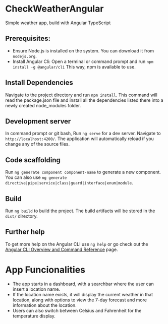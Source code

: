 # CheckWeatherAngular
Simple weather app, build with Angular TypeScript

## Prerequisites:
- Ensure Node.js is installed on the system. You can download it from `nodejs.org`.
- Install Angular Cli: Open a terminal or command prompt and run `npm install -g @angular/cli`
This way, npm is available to use.

## Install Dependencies
Navigate to the project directory and run `npm install`.
This command will read the package.json file and install all the dependencies listed there into a newly created node_modules folder.

## Development server
In command prompt or git bash, Run `ng serve` for a dev server. Navigate to `http://localhost:4200/`. The application will automatically reload if you change any of the source files.

## Code scaffolding

Run `ng generate component component-name` to generate a new component. You can also use `ng generate directive|pipe|service|class|guard|interface|enum|module`.

## Build

Run `ng build` to build the project. The build artifacts will be stored in the `dist/` directory.

## Further help

To get more help on the Angular CLI use `ng help` or go check out the [Angular CLI Overview and Command Reference](https://angular.io/cli) page.

# App Funcionalities
- The app starts in a dashboard, with a searchbar where the user can insert a location name.
- If the location name exists, it will display the current weather in that location, along with options to view the 7-day forecast and more information about the location.
- Users can also switch between Celsius and Fahrenheit for the temperature display.
  

